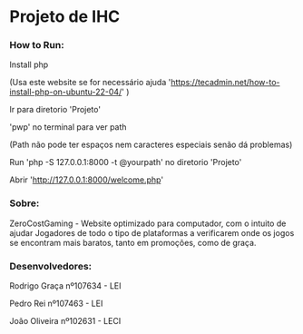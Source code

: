 # Projeto de IHC



### How to Run:

Install php

(Usa este website se for necessário ajuda 'https://tecadmin.net/how-to-install-php-on-ubuntu-22-04/' )

Ir para diretorio 'Projeto'

'pwp' no terminal para ver path

(Path não pode ter espaços nem caracteres especiais senão dá problemas)

Run 'php -S 127.0.0.1:8000 -t @yourpath' no diretorio 'Projeto'

Abrir 'http://127.0.0.1:8000/welcome.php'



### Sobre:

ZeroCostGaming - Website optimizado para computador,
com o intuito de ajudar Jogadores de todo o tipo de plataformas a verificarem onde os jogos se encontram mais baratos,
tanto em promoções, como de graça.



### Desenvolvedores:

Rodrigo Graça nº107634 - LEI

Pedro Rei nº107463 - LEI

João Oliveira nº102631 - LECI